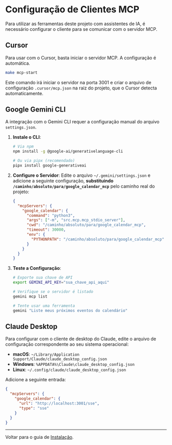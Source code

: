 # Configuração de Clientes MCP

Para utilizar as ferramentas deste projeto com assistentes de IA, é necessário configurar o cliente para se comunicar com o servidor MCP.

## Cursor

Para usar com o Cursor, basta iniciar o servidor MCP. A configuração é automática.

```bash
make mcp-start
```

Este comando irá iniciar o servidor na porta 3001 e criar o arquivo de configuração `.cursor/mcp.json` na raiz do projeto, que o Cursor detecta automaticamente.

## Google Gemini CLI

A integração com o Gemini CLI requer a configuração manual do arquivo `settings.json`.

1.  **Instale o CLI**:
    ```bash
    # Via npm
    npm install -g @google-ai/generativelanguage-cli

    # Ou via pipx (recomendado)
    pipx install google-generativeai
    ```

2.  **Configure o Servidor**:
    Edite o arquivo `~/.gemini/settings.json` e adicione a seguinte configuração, **substituindo `/caminho/absoluto/para/google_calendar_mcp`** pelo caminho real do projeto:

    ```json
    {
      "mcpServers": {
        "google_calendar": {
          "command": "python3",
          "args": ["-m", "src.mcp.mcp_stdio_server"],
          "cwd": "/caminho/absoluto/para/google_calendar_mcp",
          "timeout": 30000,
          "env": {
            "PYTHONPATH": "/caminho/absoluto/para/google_calendar_mcp"
          }
        }
      }
    }
    ```

3.  **Teste a Configuração**:
    ```bash
    # Exporte sua chave de API
    export GEMINI_API_KEY="sua_chave_api_aqui"

    # Verifique se o servidor é listado
    gemini mcp list

    # Tente usar uma ferramenta
    gemini "Liste meus próximos eventos do calendário"
    ```

## Claude Desktop

Para configurar com o cliente de desktop do Claude, edite o arquivo de configuração correspondente ao seu sistema operacional:

-   **macOS**: `~/Library/Application Support/Claude/claude_desktop_config.json`
-   **Windows**: `%APPDATA%\Claude\claude_desktop_config.json`
-   **Linux**: `~/.config/claude/claude_desktop_config.json`

Adicione a seguinte entrada:

```json
{
  "mcpServers": {
    "google_calendar": {
      "url": "http://localhost:3001/sse",
      "type": "sse"
    }
  }
}
```

---
Voltar para o guia de [Instalação](installation.md). 